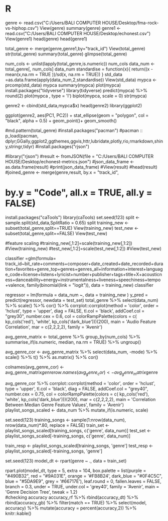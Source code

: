 # R
genre <-  read.csv("C:/Users/BALI COMPUTER HOUSE/Desktop/fma-rock-vs-hiphop.csv")
View(genre)
summary(genre)
genre1 <- read.csv("C:/Users/BALI COMPUTER HOUSE/Desktop/echonest.csv")
View(genre1)
head(genre)
head(genre1)

total_genre <- merge(genre,genre1,by="track_id")
View(total_genre)
str(total_genre)
summary(total_genre)
glimpse(total_genre)

num_cols <- unlist(lapply(total_genre,is.numeric))
num_cols
data_num <-total_genre[, num_cols]
data_num
standardise  = function(x){
  return((x - mean(x,na.rm = TRUE ))/sd(x, na.rm = TRUE))
  }
std_data =as.data.frame(apply(data_num,2,standardise))
View(std_data)
mypca <- prcomp(std_data)
mypca
summary(mypca)
plot(mypca)
install.packages("tidyverse")
library(tidyverse)
predict(mypca) %>% round(2)
plot(mypca , type = 'l')
biplot(mypca, scale = 0)
str(mypca)


genre2 <- cbind(std_data,mypca$x)
head(genre2)
library(ggplot2)

ggplot(genre2, aes(PC1, PC2)) +
  stat_ellipse(geom = "polygon", col = "black", alpha = 0.5) +
  geom_point()+
  geom_smooth()


#md.pattern(total_genre)
#install.packages("pacman")
#pacman :: p_load(pacman, dplyr,GGally,ggplot2,ggthemes,ggvis,httr,lubridate,plotly,rio,rmarkdown,shiny,stringr,tidyr)
#install.packages("rjson")

#library("rjson")
#result <- fromJSON(file = "C:/Users/BALI COMPUTER HOUSE/Desktop/echonest-metrics.json")
#json_data_frame <- as.data.frame(result)
#print(json_data_frame)
#View(result)
#head(result)
#joined_genre <- merge(genre,result, by.x = "track_id", 
 #                  by.y = "Code", all.x = TRUE, all.y = FALSE)
install.packages("caTools")
library(caTools)
set.seed(123)
split <- sample.split(std_data,SplitRatio = 0.65)
split
training_new <- subset(total_genre,split==TRUE)
View(training_new)
test_new <- subset(total_genre,split==FALSE)
View(test_new)


#feature scaling 
#training_new[,1:2]=scale(training_new[,1:2])
#View(training_new)
#test_new[,1:2]=scale(test_new[,1:2])
#View(test_new)

classifier =glm(formula= track_id~bit_rate+comments+composer+date_created+date_recorded+duration+favorites+genre_top+genres+genres_all+information+interest+language_code+license+listens+lyricist+number+publisher+tags+title+X+acousticness+danceability+energy+instrumentalness+liveness+speechiness+tempo+valence,
                family(binomial(link = "logit")),
                data = training_new)
classifier

regressor = lm(formula = data_num ~,
               data = training_new )
y_pred = predict(regressor, newdata = test_set)
total_genre %>%
  select(data_num) %>%
  scale() %>%
  cor() %>%
  corrplot::corrplot(method = 'color', 
                     order = 'hclust', 
                     type = 'upper', 
                     diag = FALSE, 
                     tl.col = 'black',
                     addCoef.col = "grey30",
                     number.cex = 0.6,
                     col = colorRampPalette(colors = c(
                       kp_cols('red'), 
                       'white', 
                       kp_cols('dark_blue')))(200),
                     main = 'Audio Feature Correlation',
                     mar = c(2,2,2,2),
                     family = 'Avenir')

avg_genre_matrix <- total_genre %>%
    group_by(num_cols) %>%
    summarise_if(is.numeric, median, na.rm = TRUE) %>%
    ungroup() 
  
avg_genre_cor <- avg_genre_matrix %>%
    select(data_num, -mode) %>% 
    scale() %>%
    t() %>%
    as.matrix() %>%
    cor() 
  
colnames(avg_genre_cor) <- avg_genre_matrix$genre
row.names(avg_genre_cor) <- avg_genre_matrix$genre
  
  avg_genre_cor %>% corrplot::corrplot(method = 'color', 
                                       order = 'hclust',
                                       type = 'upper',
                                       tl.col = 'black',
                                       diag = FALSE,
                                       addCoef.col = "grey40",
                                       number.cex = 0.75,
                                       col = colorRampPalette(colors = c(
                                         kp_cols('red'), 
                                         'white', 
                                         kp_cols('dark_blue')))(200),
                                       mar = c(2,2,2,2),
                                       main = 'Correlation Between Median Genre Feature Values',
                                       family = 'Avenir')  
playlist_songs_scaled <- data_num %>%
mutate_if(is.numeric, scale)
  
set.seed(123)
training_songs <- sample(1:nrow(data_num), nrow(data_num)*.80, replace = FALSE)
train_set <- playlist_songs_scaled[training_songs, c('genre', data_num)] 
test_set <- playlist_songs_scaled[-training_songs, c('genre', data_num)] 
  
train_resp <- playlist_songs_scaled[training_songs, 'genre']
test_resp <- playlist_songs_scaled[-training_songs, 'genre']

set.seed(123)
model_dt <- rpart(genre ~ ., data = train_set)

rpart.plot(model_dt, 
           type = 5, 
           extra = 104,
           box.palette = list(purple = "#490B32",
                              red = "#9A031E",
                              orange = '#FB8B24',
                              dark_blue = "#0F4C5C",
                              blue = "#5DA9E9",
                              grey = '#66717E'),
           leaf.round = 0,
           fallen.leaves = FALSE, 
           branch = 0.3, 
           under = TRUE,
           under.col = 'grey40',
           family = 'Avenir',
           main = 'Genre Decision Tree',
           tweak = 1.2)  
#checking accuracy
accuracy_rf %>%
rbind(accuracy_dt) %>%
rbind(accuracy_gb) %>%
filter(match == TRUE) %>%
select(model, accuracy) %>%
mutate(accuracy = percent(accuracy,2)) %>%
knitr::kable()

